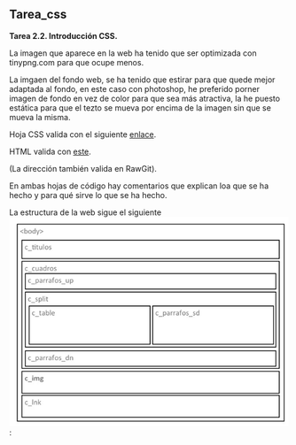 ## Tarea_css
**Tarea 2.2. Introducción CSS.**  

La imagen que aparece en la web ha tenido que ser optimizada con tinypng.com para que ocupe menos.  

La imgaen del fondo web, se ha tenido que estirar para que quede mejor adaptada al fondo, en este caso con photoshop, he preferido porner imagen de fondo en vez de color para que sea más atractiva, la he puesto estática para que el tezto se mueva por encima de la imagen sin que se mueva la misma.  

Hoja CSS valida con el siguiente [enlace](http://jigsaw.w3.org/css-validator/#validate_by_upload+with_options).   

HTML valida con [este](https://validator.w3.org/#validate_by_upload).  

(La dirección también valida en RawGit).

En ambas hojas de código hay comentarios que explican loa que se ha hecho y para qué sirve lo que se ha hecho.  

La estructura de la web sigue el siguiente ![Esquema](/Esquema.jpg):  
